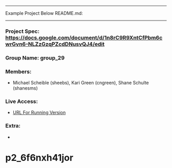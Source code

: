 ------

Example Project Below README.md:

------
### Project Spec: https://docs.google.com/document/d/1n8rC9R9XntCfPbm6cwrGvn6-NLZzGzqPZcdDNusvQJ4/edit
### Group Name: group_29

### Members:
  - Michael Scheible (sheebs), Kari Green (cngreen), Shane Schulte (shanesms)

### Live Access:
  - [URL For Running Version](http://class3.eecs.umich.edu:4700/xjicc5ld/p2)

### Extra:
  -
# p2_6f6nxh41jor
